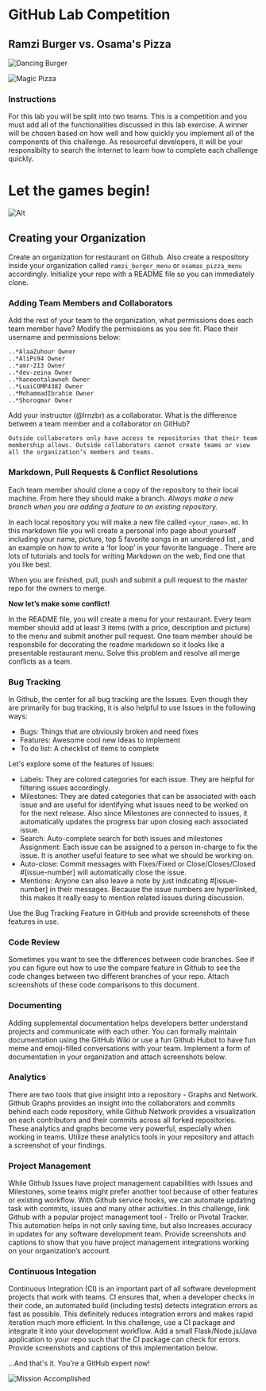 
# GitHub Lab Competition
## Ramzi Burger vs. Osama's Pizza


![Dancing Burger](https://media.giphy.com/media/RKsR28Jzn7sqI/giphy.gif)

![Magic Pizza](http://animatedpizzagifs.com/images/psycadelic-pizza-love.gif)

### Instructions
For this lab you will be split into two teams.  This is a competition and you must add all of the functionalities discussed in this lab exercise.  A winner will be chosen based on how well and how quickly you implement all of the components of this challenge.  As resourceful developers, it will be your responsibilty to search the Internet to learn how to complete each challenge quickly.

# Let the games begin!
 ![Alt](http://vignette2.wikia.nocookie.net/glee/images/f/f1/May-the-odds-be-ever-in-your-favor.gif/revision/latest?cb=20140317220532)
## Creating your Organization
Create an organization for restaurant on Github.  Also create a respository inside your organization called ```ramzi_burger_menu``` or ```osamas_pizza_menu``` accordingly. Initialize your repo with a README file so you can immediately clone.
### Adding Team Members and Collaborators
Add the rest of your team to the organization, what permissions does each team member have? Modify the permissions as you see fit.  Place their username and permissions below:

```
..*AlaaZuhour Owner
..*AliPs94 Owner
..*amr-213 Owner
..*dev-zeina Owner
..*haneentalawneh Owner
..*LuaiCOMP4382 Owner
..*MohammadIbrahim Owner
..*Shoroqmar Owner

```


Add your instructor (@lrnzbr) as a collaborator.
What is the difference between a team member and a collaborator on GitHub?


```Outside collaborators only have access to repositories that their team membership allows. Outside collaborators cannot create teams or view all the organization’s members and teams.```

### Markdown, Pull Requests & Conflict Resolutions
Each team member should clone a copy of the repository to their local machine. From here they should make a branch.  *Always make a new branch when you are adding a feature to an existing repository.*

In each local repository you will make a new file called ```<your_name>.md```. In this markdown file you will create a personal info page about yourself including your name, picture, top 5 favorite songs in an unordered list , and an example on how to write a ‘for loop’ in your favorite language .  There are lots of tutorials and tools for writing Markdown on the web, find one that you like best.  


When you are finished, pull, push and submit a pull request to the master repo for the owners to merge.

__Now let’s make some conflict!__

In the README file, you will create a menu for your restaurant.  Every team member should add at least 3 items (with a price, description and picture)  to the menu and submit another pull request.  One team member should be responsbile for decorating the readme markdown so it looks like a presentable restaurant menu.  Solve this problem and resolve all merge conflicts as a team.  


### Bug Tracking
In Github, the center for all bug tracking are the Issues. Even though they are primarily for bug tracking, it is also helpful to use Issues in the following ways:

*  Bugs: Things that are obviously broken and need fixes
* Features: Awesome cool new ideas to implement
* To do list: A checklist of items to complete

Let's explore some of the features of Issues:

* Labels: They are colored categories for each issue. They are helpful for filtering issues accordingly.
* Milestones: They are dated categories that can be associated with each issue and are useful for identifying what issues need to be worked on for the next release. Also since Milestones are connected to issues, it automatically updates the progress bar upon closing each associated issue.
* Search: Auto-complete search for both issues and milestones
Assignment: Each issue can be assigned to a person in-charge to fix the issue. It is another useful feature to see what we should be working on.
* Auto-close: Commit messages with Fixes/Fixed or Close/Closes/Closed #[issue-number] will automatically close the issue.
* Mentions: Anyone can also leave a note by just indicating #[issue-number] in their messages. Because the issue numbers are hyperlinked, this makes it really easy to mention related issues during discussion.

Use the Bug Tracking Feature in GitHub and provide screenshots of these features in use.

### Code Review
Sometimes you want to see the differences between code branches.  See if you can figure out how to use the compare feature in Github to see the code changes between two different branches of your repo.  Attach screenshots of these code comparisons to this document.  

### Documenting
Adding supplemental documentation helps developers better understand projects and communicate with each other.  You can formally maintain documentation using the GitHub Wiki or use a fun Github Hubot to have fun meme and emoji-filled conversations with your team.  Implement a form of documentation in your organization and attach screenshots below.

### Analytics
There are two tools that give insight into a repository - Graphs and Network. Github Graphs provides an insight into the collaborators and commits behind each code repository, while Github Network provides a visualization on each contributors and their commits across all forked repositories. These analytics and graphs become very powerful, especially when working in teams.
Utilize these analytics tools in your repository and attach a screenshot of your findings.  

### Project Management
While Github Issues have project management capabilities with Issues and Milestones, some teams might prefer another tool because of other features or existing workflow. With Github service hooks, we can automate updating task with commits, issues and many other activities.  In this challenge, link Github with a popular project management tool - Trello or Pivotal Tracker. This automation helps in not only saving time, but also increases accuracy in updates for any software development team.  Provide screenshots and captions to show that you have project management integrations working on your organization’s account.  

### Continuous Integation
Continuous Integration (CI) is an important part of all software development projects that work with teams. CI ensures that, when a developer checks in their code, an automated build (including tests) detects integration errors as fast as possible. This definitely reduces integration errors and makes rapid iteration much more efficient. In this challenge, use a CI package and integrate it into your development workflow.  Add a small Flask/Node.js/Java application to your repo such that the CI package can check for errors.  Provide screenshots and captions of this implementation below.  


...And that's it. You're a GitHub expert now!

![Mission Accomplished](https://media.giphy.com/media/8UF0EXzsc0Ckg/giphy.gif)
